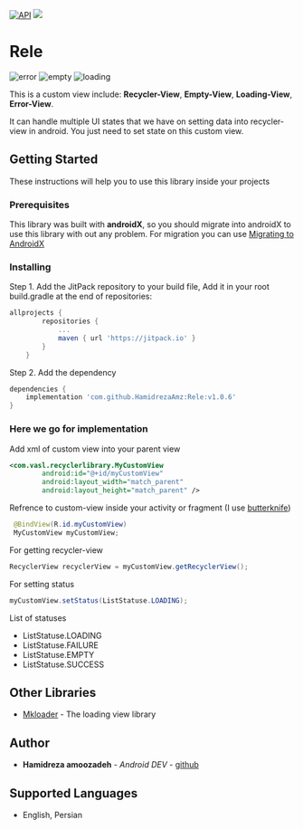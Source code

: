 
[![API](https://img.shields.io/badge/API-16%2B-brightgreen.svg?style=flat)](https://android-arsenal.com/api?level=16)
[![](https://jitpack.io/v/HamidrezaAmz/Rele.svg)](https://jitpack.io/#HamidrezaAmz/Rele)

# Rele
![error](https://user-images.githubusercontent.com/13493645/48548518-633d1300-e8e2-11e8-887c-b7079fe24f34.PNG)
![empty](https://user-images.githubusercontent.com/13493645/48548524-6a642100-e8e2-11e8-924c-988958bd51a1.PNG)
![loading](https://user-images.githubusercontent.com/13493645/48548510-5b7d6e80-e8e2-11e8-930c-e52cefa8408b.PNG)

This is a custom view include: **Recycler-View**, **Empty-View**, **Loading-View**, **Error-View**.

It can handle multiple UI states that we have on setting data into recycler-view in android. 
You just need to set state on this custom view. 


## Getting Started

These instructions will help you to use this library inside your projects

### Prerequisites

This library was built with **androidX**, so you should migrate into androidX to use this library with out any problem. For migration you can use [Migrating to AndroidX](https://developer.android.com/jetpack/androidx/migrate)

### Installing

Step 1. Add the JitPack repository to your build file,
Add it in your root build.gradle at the end of repositories:

```gradle
allprojects {
        repositories {
            ...
            maven { url 'https://jitpack.io' }
        }
    }
```

Step 2. Add the dependency

```gradle
dependencies {
    implementation 'com.github.HamidrezaAmz:Rele:v1.0.6'
}
```

### Here we go for implementation

Add xml of custom view into your parent view
```xml
<com.vasl.recyclerlibrary.MyCustomView
        android:id="@+id/myCustomView"
        android:layout_width="match_parent"
        android:layout_height="match_parent" />
```

Refrence to custom-view inside your activity or fragment (I use [butterknife](https://github.com/JakeWharton/butterknife/))
```java
 @BindView(R.id.myCustomView)
 MyCustomView myCustomView;
```

For getting recycler-view
```java
RecyclerView recyclerView = myCustomView.getRecyclerView();
```

For setting status
```java
myCustomView.setStatus(ListStatuse.LOADING);
```

List of statuses
- ListStatuse.LOADING
- ListStatuse.FAILURE
- ListStatuse.EMPTY
- ListStatuse.SUCCESS


## Other Libraries

* [Mkloader](https://github.com/nntuyen/mkloader) - The loading view library


## Author

* **Hamidreza amoozadeh** - *Android DEV* - [github](https://github.com/HamidrezaAmz)


## Supported Languages
* English, Persian


